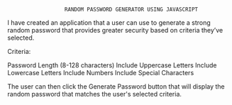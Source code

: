                       RANDOM PASSWORD GENERATOR USING JAVASCRIPT

I have created an application that a user can use to generate a strong random password that provides greater security based on criteria they’ve selected.

Criteria:

Password Length (8-128 characters)
Include Uppercase Letters 
Include Lowercase Letters 
Include Numbers 
Include Special Characters
 
 
 The user can then click the Generate Password button that will display the random password that matches the user's selected criteria.